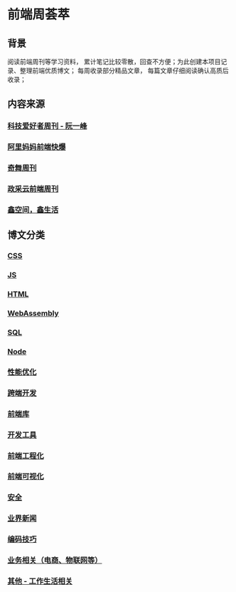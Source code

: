 # 前端周荟萃

## 背景
阅读前端周刊等学习资料， 累计笔记比较零散，回查不方便；为此创建本项目记录、整理前端优质博文；
每周收录部分精品文章， 每篇文章仔细阅读确认高质后收录；


## 内容来源
### [科技爱好者周刊 - 阮一峰](https://github.com/ruanyf/weekly)
### [阿里妈妈前端快爆](https://www.zhihu.com/column/mm-fe)
### [奇舞周刊](https://weekly.75.team/)
### [政采云前端周刊](https://weekly.zoo.team/)
### [鑫空间，鑫生活](https://www.zhangxinxu.com/wordpress/)

## 博文分类
### [CSS](https://github.com/wteam-xq/testDemo/blob/master/fe_blog/CSS.md)
### [JS](https://github.com/wteam-xq/testDemo/blob/master/fe_blog/JS.md)
### [HTML](https://github.com/wteam-xq/testDemo/blob/master/fe_blog/HTML.md)
### [WebAssembly](https://github.com/wteam-xq/testDemo/blob/master/fe_blog/WebAssembly.md)
### [SQL](https://github.com/wteam-xq/testDemo/blob/master/fe_blog/SQL.md)
### [Node](https://github.com/wteam-xq/testDemo/blob/master/fe_blog/Node.md)
### [性能优化](https://github.com/wteam-xq/testDemo/blob/master/fe_blog/optimize.md)
### [跨端开发](https://github.com/wteam-xq/testDemo/blob/master/fe_blog/hybrid_app.md)
### [前端库](https://github.com/wteam-xq/testDemo/blob/master/fe_blog/lib.md)
### [开发工具](https://github.com/wteam-xq/testDemo/blob/master/fe_blog/tool.md)
### [前端工程化](https://github.com/wteam-xq/testDemo/blob/master/fe_blog/deploy.md)
### [前端可视化](https://github.com/wteam-xq/testDemo/blob/master/fe_blog/visualization.md)
### [安全](https://github.com/wteam-xq/testDemo/blob/master/fe_blog/security.md)
### [业界新闻](https://github.com/wteam-xq/testDemo/blob/master/fe_blog/news.md)
### [编码技巧](https://github.com/wteam-xq/testDemo/blob/master/fe_blog/code_idea.md)
### [业务相关（电商、物联网等）](https://github.com/wteam-xq/testDemo/blob/master/fe_blog/business.md)
### [其他 - 工作生活相关](https://github.com/wteam-xq/testDemo/blob/master/fe_blog/other.md)

